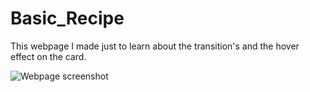 # Basic_Recipe
This webpage I made just to learn about the transition's and the hover effect on the card.

![Webpage screenshot](https://github.com/user-attachments/assets/712b67ca-d4e1-4fa1-aa1d-1cfb06a03088)
